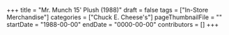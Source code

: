 +++
title = "Mr. Munch 15' Plush (1988)"
draft = false
tags = ["In-Store Merchandise"]
categories = ["Chuck E. Cheese's"]
pageThumbnailFile = ""
startDate = "1988-00-00"
endDate = "0000-00-00"
contributors = []
+++
